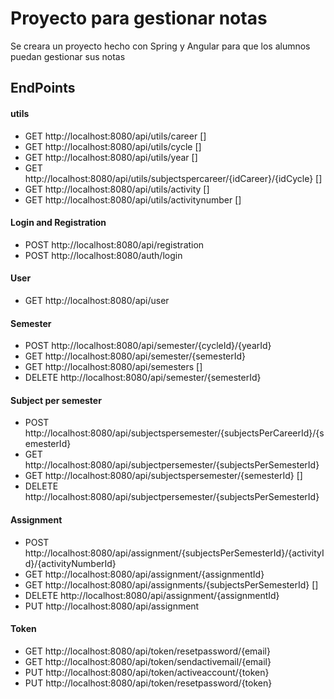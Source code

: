 # Proyecto para gestionar notas
Se creara un proyecto hecho con Spring y Angular para que los alumnos puedan gestionar sus notas


## EndPoints

#### utils
- GET http://localhost:8080/api/utils/career []
- GET http://localhost:8080/api/utils/cycle []
- GET http://localhost:8080/api/utils/year []
- GET http://localhost:8080/api/utils/subjectspercareer/{idCareer}/{idCycle} []
- GET http://localhost:8080/api/utils/activity []
- GET http://localhost:8080/api/utils/activitynumber []

#### Login and Registration
- POST http://localhost:8080/api/registration
- POST http://localhost:8080/auth/login

#### User
- GET http://localhost:8080/api/user

#### Semester
- POST http://localhost:8080/api/semester/{cycleId}/{yearId}
- GET http://localhost:8080/api/semester/{semesterId}
- GET http://localhost:8080/api/semesters []
- DELETE http://localhost:8080/api/semester/{semesterId}

#### Subject per semester
- POST http://localhost:8080/api/subjectspersemester/{subjectsPerCareerId}/{semesterId}
- GET http://localhost:8080/api/subjectpersemester/{subjectsPerSemesterId}
- GET http://localhost:8080/api/subjectspersemester/{semesterId} []
- DELETE http://localhost:8080/api/subjectpersemester/{subjectsPerSemesterId}

#### Assignment
- POST http://localhost:8080/api/assignment/{subjectsPerSemesterId}/{activityId}/{activityNumberId}
- GET http://localhost:8080/api/assignment/{assignmentId}
- GET http://localhost:8080/api/assignments/{subjectsPerSemesterId} []
- DELETE http://localhost:8080/api/assignment/{assignmentId}
- PUT http://localhost:8080/api/assignment

#### Token
- GET http://localhost:8080/api/token/resetpassword/{email}
- GET http://localhost:8080/api/token/sendactivemail/{email}
- PUT http://localhost:8080/api/token/activeaccount/{token}
- PUT http://localhost:8080/api/token/resetpassword/{token}
